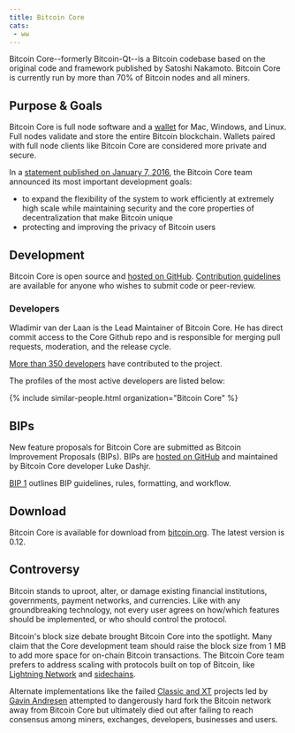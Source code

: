 ```yaml
---
title: Bitcoin Core
cats:
 - ww
---
```

Bitcoin Core--formerly Bitcoin-Qt--is a Bitcoin codebase based on the original code and framework published by Satoshi Nakamoto. Bitcoin Core is currently run by more than 70% of Bitcoin nodes and all miners.

## Purpose & Goals

Bitcoin Core is full node software and a [wallet](/en/find-the-best-bitcoin-wallet/) for Mac, Windows, and Linux. Full nodes validate and store the entire Bitcoin blockchain. Wallets paired with full node clients like Bitcoin Core are considered more private and secure.

In a [statement published on January 7, 2016](https://bitcoincore.org/en/2016/01/07/statement/), the Bitcoin Core team announced its most important development goals:  

* to expand the flexibility of the system to work efficiently at extremely high scale while maintaining security and the core properties of decentralization that make Bitcoin unique
* protecting and improving the privacy of Bitcoin users

## Development

Bitcoin Core is open source and [hosted on GitHub](https://github.com/bitcoin/bitcoin/graphs/contributors). [Contribution guidelines](https://bitcoincore.org/en/faq/contributing-code/) are available for anyone who wishes to submit code or peer-review.   

### Developers

Wladimir van der Laan is the Lead Maintainer of Bitcoin Core. He has direct commit access to the Core Github repo and is responsible for merging pull requests, moderation, and the release cycle.

[More than 350 developers](https://github.com/bitcoin/bitcoin/graphs/contributors) have contributed to the project.

The profiles of the most active developers are listed below:

{% include similar-people.html organization="Bitcoin Core" %}

## BIPs

New feature proposals for Bitcoin Core are submitted as Bitcoin Improvement Proposals (BIPs). BIPs are [hosted on GitHub](https://github.com/bitcoin/bips/) and maintained by Bitcoin Core developer Luke Dashjr.

[BIP 1](https://github.com/bitcoin/bips/blob/master/bip-0001.mediawiki) outlines BIP guidelines, rules, formatting, and workflow.

## Download

Bitcoin Core is available for download from [bitcoin.org](https://bitcoin.org/en/download). The latest version is 0.12.

## Controversy

Bitcoin stands to uproot, alter, or damage existing financial institutions, governments, payment networks, and currencies. Like with any groundbreaking technology, not every user agrees on how/which features should be implemented, or who should control the protocol.

Bitcoin's block size debate brought Bitcoin Core into the spotlight. Many claim that the Core development team should raise the block size from 1 MB to add more space for on-chain Bitcoin transactions. The Bitcoin Core team prefers to address scaling with protocols built on top of Bitcoin, like [Lightning Network](/adam-back-lightning-network/) and [sidechains](/what-are-sidechains/).  

Alternate implementations like the failed [Classic and XT](https://bitcoinmagazine.com/articles/unlimited-classic-and-bitpay-core-bitcoin-s-new-kids-on-the-blockchain-1452705977) projects led by [Gavin Andresen](/gavin-andresen/) attempted to dangerously hard fork the Bitcoin network away from Bitcoin Core but ultimately died out after failing to reach consensus among miners, exchanges, developers, businesses and users.
